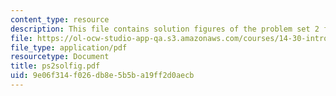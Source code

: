 ```yaml
---
content_type: resource
description: This file contains solution figures of the problem set 2 for week 2.
file: https://ol-ocw-studio-app-qa.s3.amazonaws.com/courses/14-30-introduction-to-statistical-method-in-economics-spring-2006/9e06f314f026db8e5b5ba19ff2d0aecb_ps2solfig.pdf
file_type: application/pdf
resourcetype: Document
title: ps2solfig.pdf
uid: 9e06f314-f026-db8e-5b5b-a19ff2d0aecb
---
```


